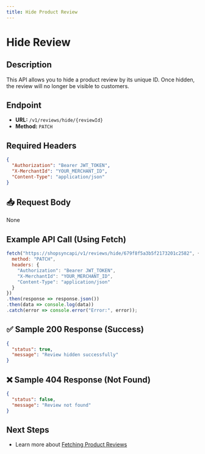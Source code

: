 ```yaml
---
title: Hide Product Review
---
```


# Hide Review

##  Description
This API allows you to hide a product review by its unique ID. Once hidden, the review will no longer be visible to customers.

##  Endpoint
- **URL:** `/v1/reviews/hide/{reviewId}`
- **Method:** `PATCH`

##  Required Headers
```json
{
  "Authorization": "Bearer JWT_TOKEN",
  "X-MerchantId": "YOUR_MERCHANT_ID",
  "Content-Type": "application/json"
}
```

## 📥 Request Body
None

##  Example API Call (Using Fetch)
```javascript
fetch("https://shopsyncapi/v1/reviews/hide/679f8f5a3b5f2173201c2582", {
  method: "PATCH",
  headers: {
    "Authorization": "Bearer JWT_TOKEN",
    "X-MerchantId": "YOUR_MERCHANT_ID",
    "Content-Type": "application/json"
  }
})
.then(response => response.json())
.then(data => console.log(data))
.catch(error => console.error("Error:", error));
```

## ✅ Sample 200 Response (Success)
```json
{
  "status": true,
  "message": "Review hidden successfully"
}
```

## ❌ Sample 404 Response (Not Found)
```json
{
  "status": false,
  "message": "Review not found"
}
```

##  Next Steps
- Learn more about [Fetching Product Reviews](./fetch-product-review.md)

